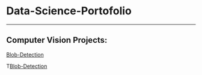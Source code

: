 # Data-Science-Portofolio

______________________________


## Computer Vision Projects:
 <a href="(https://github.com/Ahmed-Ousama/Data-Science-Portofolio/tree/main/Computer%20Vision/Blob-Detection)">Blob-Detection</a>


T[Blob-Detection](https://pages.github.com/)
